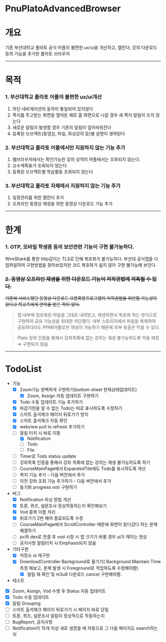 # PnuPlatoAdvancedBrowser

# 개요

기존 부산대학교 플라토 공식 어플의 불편한 ux/ui을 개선하고, 캘린더, 강의 다운로드 등의 기능을 추가한 플라토 브라우저

---

# 목적

### 1. 부산대학교 플라토 어플의 불편한 ux/ui개선

1. 하단 네비게이션의 동작이 통일되어 있지않다
2. 쪽지를 주고받는 화면을 열어둔 채로 홈 화면으로 나갈 경우 새 쪽지 알림이 뜨지 않는다
3. 새로운 알림이 발생할 경우 기존의 알림이 덮어씌워진다
4. 등록된 오브젝트(동영상, 파일, 화상강의 등)별 설명이 생략된다

### 2. 부산대학교 플라토 어플에서만 지원하지 않는 기능 추가

1. 웹브라우저에서는 확인가능한 강의 성적이 어플에서는 조회되지 않는다.
2. 교수계획표가 조회되지 않는다
3. 등록된 오브젝트별 학습활동 조회되지 않는다

### 3. 부산대학교 플라토 자체에서 지원하지 않는 기능 추가

1. 일정관리를 위한 캘린더 추가
2. 오프라인 동영상 재생을 위한 동영상 다운로드 기능 추가

---

# 한계

### 1. OTP, 모바일 학생증 등의 보안관련 기능이 구현 불가능하다.

WireShark를 통한 http감지는 TLS로 인해 복호화가 불가능하다. 부산대 공식앱을 디컴파일하여 구현방법을 찾아보았지만 코드 복호화가 쉽지 않아 구현 불가능해 보인다.

### ~~2. 동영상 오프라인 재생을 위한 다운로드 기능이 저작권법에 저촉될 수 있다.~~

~~기존에 서비스했던 동영상 다운로드 크롬확장프로그램이 저작권법을 위반할 가능성이 있다고 학교측에게 연락을 받은 적이 있다.~~ 

> 앱 내부에 암호화된 파일을 그대로 내려받고, 재생하면서 복호화 하는 방식으로 구현하여 공유 가능성을 최대한 차단했다. 내부 스토리지에서 파일을 복제하여 공유하더라도 PPAB어플로만 재생이 가능하기 때문에 외부 유출은 막을 수 있다.
> 

> Plato 강좌 인증을 통해서 강좌목록에 없는 강의는 재생 불가능하도록 막을 예정 ⇒ 구현되지 않음.
> 

---

# TodoList

- 기능
    - [x]  Zoom기능 완벽하게 구현하기(bottom sheet 현재상태업데이트)
        - [x]  Zoom, Assign 자동 업데이트 구현하기
    - [x]  Todo 수동 업데이트 기능 추가하기
    - [x]  마감기한을 알 수 없는 Todo는 따로 표시하도록 수정하기
    - [x]  스마트 출석체크 페이지 뒤로가기 방지
    - [x]  스마트 출석체크 자동 확인
    - [x]  webview pull to refresh 추가하기
    - [ ]  알림 터치 시 바로 이동
        - [x]  Notification
        - [ ]  Todo
        - [ ]  File
    - [ ]  Timer로 Todo status update
    - [ ]  강좌목록 인증을 통해서 강좌 목록에 없는 강의는 재생 불가능하도록 하기
    - [ ]  CourseMainPage에서 ExpandedTile에도 Todo를 표시하도록 개선
    - [ ]  쪽지 기능 추가 - 다음 버전에서 추가
    - [ ]  이전 강좌 조회 기능 추가하기 - 다음 버전에서 추가
    - [ ]  동기화 progress noti 구현하기
- 버그
    - [x]  Notification 파싱 방법 개선
    - [x]  토론, 퀴즈, 설문조사 정상작동하는지 확인해보기
    - [x]  Vod 중복 이름 처리
    - [x]  뒤로가기 2번 해야 종료되도록 수정
    - [ ]  CourseMainPage에서 ScrollController 때문에 화면이 왔다갔다 하는 문제 해결하기
    - [ ]  pc와 dex로 연결 후 vod 시청 시 앱 크기가 바뀔 경우 ui가 깨지는 현상
    - [ ]  공지사항 알림터치 시 Emphasis되지 않음
- 기타구현
    - [x]  저장소 ui 재구현
    - [x]  DownloadController Background로 옮기기( Background Maintain Time 측정 해보고, 문제 발생 시 Foreground로 작업하도록 수정해야함)
        - [x]  알림 재 확인 및 m3u8 다운로드 cancel 구현해야함.
- 테스트
- [x]  Zoom, Assign, Vod 수행 후 Status 자동 업데이트
- [x]  Todo 수동 업데이트
- [x]  알림 Grouping
- [ ]  스마트 출석체크 페이지 뒤로가기 시 페이지 바로 닫힘
- [ ]  토론, 퀴즈, 설문조사 알림이 정상적으로 작동하는지
- [ ]  BugReport, 공지사항
- [ ]  Notification이 15개 이상 새로 생겼을 때 자동으로 그 다음 페이지도 search하는 지